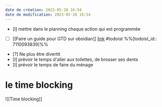 ```yaml
---
date de création: 2023-05-28 16:54
date de modification: 2023-05-28 16:54
---
```

- [I] mettre dans le planning chaque action qui est programmée
- [ ] [[Faire un guide pour GTD sur obsidian]] [link](https://todoist.com/showTask?id=7110093839) #todoist %%[todoist_id:: 7110093839]%%
- [?] Ne plus être divertit 
- [I] prévoir le temps d'aller aux toilettes, de brosser ses dents
- [I] prévoir le temps de faire du ménage 

# le time blocking
![[Time blocking]]
